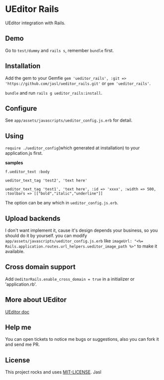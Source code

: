 UEditor Rails
======

UEditor integration with Rails.

## Demo

Go to ```test/dummy``` and ```rails s```, remember ```bundle``` first.

## Installation

Add the gem to your Gemfie ```gem 'ueditor_rails', :git => 'https://github.com/jasl/ueditor_rails.git'``` or ```gem 'ueditor_rails'```.

```bundle``` and run ```rails g ueditor_rails:install```.

## Configure

See ```app/assets/javascripts/ueditor_config.js.erb``` for detail.

## Using

```require ./ueditor_config```(which generated at installation) to your application.js first.

**samples**

```f.ueditor_text :body```

```ueditor_text_tag 'test2', 'text here'```

```ueditor_text_tag 'test1', 'text here', :id => 'xxxx', :width => 500, :toolbars => [["bold","italic","underline"]]```

The option can be any which in ```ueditor_config.js.erb```.

## Upload backends

I don't want implement it, cause it's design depends your business, so you should do it by yourself. 
you can modify ```app/assets/javascripts/ueditor_config.js.erb``` like ```imageUrl: "<%= Rails.application.routes.url_helpers.ueditor_image_path %>"``` to make it available.

## Cross domain support

Add ```UeditorRails.enable_cross_domain = true``` in a initializer or 'application.rb'.

## More about UEditor

[UEditor doc](http://ueditor.baidu.com/website/document.html)

## Help me

You can open tickets to notice me bugs or suggestions, also you can fork it and send me PR.

## License

This project rocks and uses [MIT-LICENSE](http://jasl.mit-license.org/). Jasl

